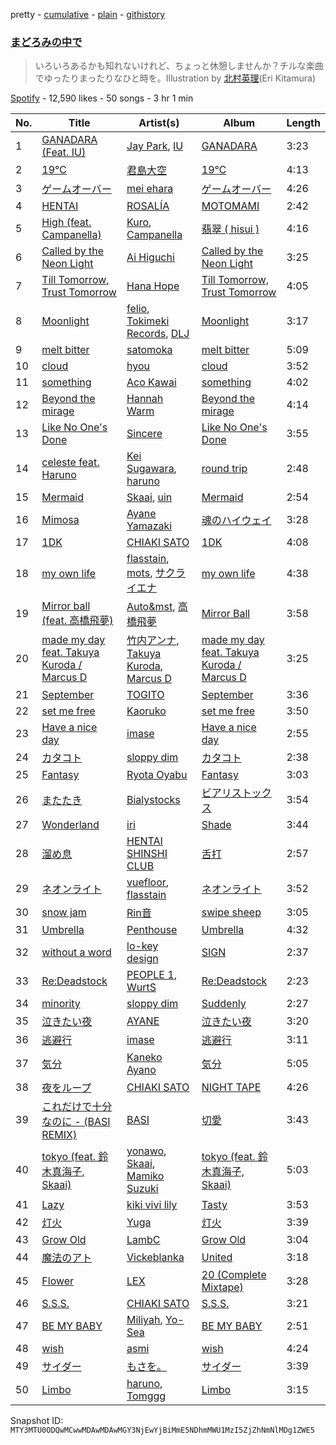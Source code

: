 pretty - [cumulative](/playlists/cumulative/37i9dQZF1DX9rVeQ0kNLOd.md) - [plain](/playlists/plain/37i9dQZF1DX9rVeQ0kNLOd) - [githistory](https://github.githistory.xyz/mackorone/spotify-playlist-archive/blob/main/playlists/plain/37i9dQZF1DX9rVeQ0kNLOd)

### [まどろみの中で](https://open.spotify.com/playlist/37i9dQZF1DX9rVeQ0kNLOd)

> いろいろあるかも知れないけれど、ちょっと休憩しませんか？チルな楽曲でゆったりまったりなひと時を。Illustration by <a href="https://twitter.com/hoshieri7">北村英理</a>\(Eri Kitamura\)

[Spotify](https://open.spotify.com/user/spotify) - 12,590 likes - 50 songs - 3 hr 1 min

| No. | Title | Artist(s) | Album | Length |
|---|---|---|---|---|
| 1 | [GANADARA \(Feat\. IU\)](https://open.spotify.com/track/5quFr5s5PXYfUX5jV2EBZ1) | [Jay Park](https://open.spotify.com/artist/4XDi67ZENZcbfKnvMnTYsI), [IU](https://open.spotify.com/artist/3HqSLMAZ3g3d5poNaI7GOU) | [GANADARA](https://open.spotify.com/album/4cwyl5ynvYVojZRbZ3dSFH) | 3:23 |
| 2 | [19℃](https://open.spotify.com/track/5dlsXs7v9N6BmUFyF0h3kY) | [君島大空](https://open.spotify.com/artist/5rjahCZtY8h4y2EHCnpgtQ) | [19℃](https://open.spotify.com/album/5e6Dnt4gBECf2Sk2fb7QfS) | 4:13 |
| 3 | [ゲームオーバー](https://open.spotify.com/track/7wX4lU05mPcLejQXPhh4Gk) | [mei ehara](https://open.spotify.com/artist/7501C4PyvqS1BWbmrYq3LF) | [ゲームオーバー](https://open.spotify.com/album/1W2ALpoA6PjU52mkFj2JwS) | 4:26 |
| 4 | [HENTAI](https://open.spotify.com/track/4kroNlz8BTfswE4M0i3YCh) | [ROSALÍA](https://open.spotify.com/artist/7ltDVBr6mKbRvohxheJ9h1) | [MOTOMAMI](https://open.spotify.com/album/6jbtHi5R0jMXoliU2OS0lo) | 2:42 |
| 5 | [High \(feat\. Campanella\)](https://open.spotify.com/track/3TMHpzaiMmou90bOIWnetM) | [Kuro](https://open.spotify.com/artist/1pvdS8wUgkkSZNPwkb6qg0), [Campanella](https://open.spotify.com/artist/1HCVppGB3oVA6Kt7pRVifZ) | [翡翠 \( hisui \)](https://open.spotify.com/album/2jwl1zSw7jRfVNbgXa1tU8) | 4:16 |
| 6 | [Called by the Neon Light](https://open.spotify.com/track/3o0lvk0pXsqv9DV064ezEl) | [Ai Higuchi](https://open.spotify.com/artist/0KZzmjrOQumJVVnoGRbXCu) | [Called by the Neon Light](https://open.spotify.com/album/3ccal0p7YflbbtitrZDOjk) | 3:25 |
| 7 | [Till Tomorrow, Trust Tomorrow](https://open.spotify.com/track/34xXw6peMNDzTjGvgM2pCx) | [Hana Hope](https://open.spotify.com/artist/0HRps5F3fAsPL6QmFCdK7a) | [Till Tomorrow, Trust Tomorrow](https://open.spotify.com/album/0FzesRZPhYGAKiiRvpTIP3) | 4:05 |
| 8 | [Moonlight](https://open.spotify.com/track/2APtffxTwkZAde3re7lPwT) | [felio](https://open.spotify.com/artist/5pRdgTB9LGXmh9dTVhXSrL), [Tokimeki Records](https://open.spotify.com/artist/73vrL9RiKlSaQFo2izavC1), [DLJ](https://open.spotify.com/artist/3chQixmxhv9UmwQc8aBApA) | [Moonlight](https://open.spotify.com/album/672QCcQwdw98EnUQ57E4yJ) | 3:17 |
| 9 | [melt bitter](https://open.spotify.com/track/6uSe3ACORUIVrAyiP84RZi) | [satomoka](https://open.spotify.com/artist/0yFTQM79Y12E6J6aOPRoZg) | [melt bitter](https://open.spotify.com/album/6HtIYzXgZyoTc5QczqYZiI) | 5:09 |
| 10 | [cloud](https://open.spotify.com/track/6v08DvIdLDGOwKj1h71S4x) | [hyou](https://open.spotify.com/artist/5MKWIRBAlanbDXXUTGaCRT) | [cloud](https://open.spotify.com/album/3MPWlGx8FPXB14cugsvrFA) | 3:52 |
| 11 | [something](https://open.spotify.com/track/0rL3ksbcpreSl6lMDPMqZ3) | [Aco Kawai](https://open.spotify.com/artist/10xDsE7RRrKil5bVXk2hsJ) | [something](https://open.spotify.com/album/2ctyx8VCJH5qJOACnsr9fl) | 4:02 |
| 12 | [Beyond the mirage](https://open.spotify.com/track/5qmD8to3Qoajb9WBCXtvFf) | [Hannah Warm](https://open.spotify.com/artist/3NpwE88TR2nUKcmg87MeL7) | [Beyond the mirage](https://open.spotify.com/album/72Ij6AYsePnNuOBAwmBauM) | 4:14 |
| 13 | [Like No One's Done](https://open.spotify.com/track/1r58xvfAQ4XOZFxazKGn6J) | [Sincere](https://open.spotify.com/artist/3ucekCZdcSOBgiLZ37nKyn) | [Like No One's Done](https://open.spotify.com/album/00tVzuX53IxaZ2tk6dGvpZ) | 3:55 |
| 14 | [celeste feat\. Haruno](https://open.spotify.com/track/4d7hOpie7ibdErat30AMuv) | [Kei Sugawara](https://open.spotify.com/artist/7xlTOxmnztZVNgoPlMV6YS), [haruno](https://open.spotify.com/artist/0e38gC4yKt5f26icSfhP5u) | [round trip](https://open.spotify.com/album/0FtqmB9RvzPiBApNH4MPrt) | 2:48 |
| 15 | [Mermaid](https://open.spotify.com/track/5KpPfyynOV0kCOaHXd5eeb) | [Skaai](https://open.spotify.com/artist/4L05lOQs0iZSVhrnnqS66E), [uin](https://open.spotify.com/artist/4QeHs1eoKjxJLPFOkgsNjw) | [Mermaid](https://open.spotify.com/album/5bmgJcXApczi08TVQGNR8F) | 2:54 |
| 16 | [Mimosa](https://open.spotify.com/track/5wb7qKTkJOAjcYrDIDc38r) | [Ayane Yamazaki](https://open.spotify.com/artist/3aAqZwjiV8gDsQLOazoXPF) | [魂のハイウェイ](https://open.spotify.com/album/7ldEOhZlm91lsrvm4pcd9N) | 3:28 |
| 17 | [1DK](https://open.spotify.com/track/7gFEJepDJQozYYVJDHaLjw) | [CHIAKI SATO](https://open.spotify.com/artist/7fD1pCIsnPsUt6mHizHGnt) | [1DK](https://open.spotify.com/album/0JVSlC0WdDSj97rtfHqyjd) | 4:08 |
| 18 | [my own life](https://open.spotify.com/track/0T5YzUfgtUKXeDHE7dz4LB) | [flasstain](https://open.spotify.com/artist/2qFyNfuQKunvAjpdGAF8ds), [mots](https://open.spotify.com/artist/1R6xSi1kBIpztNy5NIxW96), [サクライエナ](https://open.spotify.com/artist/3pxcoTctphgpoj26kL5Gds) | [my own life](https://open.spotify.com/album/7lb93fcshTHAMArHyJlSZH) | 4:38 |
| 19 | [Mirror ball \(feat\. 高橋飛夢\)](https://open.spotify.com/track/2r6RvMnR8Ff2TNc1LdYNam) | [Auto&mst](https://open.spotify.com/artist/0hvzMAPeK2gZ1HewTUXNwz), [高橋飛夢](https://open.spotify.com/artist/4E9YQZDF24uDabjzGeQ3tQ) | [Mirror Ball](https://open.spotify.com/album/1tTxgvbKcA5pHyvh21ROOS) | 3:58 |
| 20 | [made my day feat\. Takuya Kuroda / Marcus D](https://open.spotify.com/track/6ogEQHLfCtEozEqTDI0PmD) | [竹内アンナ](https://open.spotify.com/artist/7JbJSRUH6Wu2RtDfn8rbzw), [Takuya Kuroda](https://open.spotify.com/artist/4DbVGBurfbrdLW2ZwfwdmP), [Marcus D](https://open.spotify.com/artist/5LrXI2SwrD9P30B6CqOjNV) | [made my day feat\. Takuya Kuroda / Marcus D](https://open.spotify.com/album/6MxRGKcSWjnBdn1ywHfu7Y) | 3:25 |
| 21 | [September](https://open.spotify.com/track/7MfwIBaD6I4CsahHSqygDp) | [TOGITO](https://open.spotify.com/artist/102etpERD7ol169sTsFdQK) | [September](https://open.spotify.com/album/2t5XtZE8VkUKuTjowVd0di) | 3:36 |
| 22 | [set me free](https://open.spotify.com/track/1RMNsdSWzCivT5Db9afYuM) | [Kaoruko](https://open.spotify.com/artist/4p8Qi7wNCoyMNEF7dX8qUl) | [set me free](https://open.spotify.com/album/4QbwpyNyVJErLqLSLFxsmQ) | 3:50 |
| 23 | [Have a nice day](https://open.spotify.com/track/3FmTrTjnEZ9ZX7b0LUPZYW) | [imase](https://open.spotify.com/artist/4TaSvnT5o4REFwhqfrmK27) | [Have a nice day](https://open.spotify.com/album/2nCMRcMAZgmMJc9SV4gN1l) | 2:55 |
| 24 | [カタコト](https://open.spotify.com/track/1uYDXSXxBBZSNUs2dfbTxT) | [sloppy dim](https://open.spotify.com/artist/6uMBnBtHeJmhc2tx1vDCae) | [カタコト](https://open.spotify.com/album/0YhpfFtWqIZxnHLgnURBA7) | 2:38 |
| 25 | [Fantasy](https://open.spotify.com/track/68PdIBBJErUzVtv3Bt0LA5) | [Ryota Oyabu](https://open.spotify.com/artist/1ySrxjDBwFRDFoURBQxTZl) | [Fantasy](https://open.spotify.com/album/2tccW0oHy4LxDwSJgabJsR) | 3:03 |
| 26 | [またたき](https://open.spotify.com/track/6K5HCzRSvOCViWBVCc3wYH) | [Bialystocks](https://open.spotify.com/artist/3y24PAHjsJ3rWvMWERM7Oe) | [ビアリストックス](https://open.spotify.com/album/3bj0rxNiqW8FPj2exowDFQ) | 3:54 |
| 27 | [Wonderland](https://open.spotify.com/track/3DMz5XiVasCKSHXgYrSc9i) | [iri](https://open.spotify.com/artist/1mN9lPKzTRTOop4u7S1Uy9) | [Shade](https://open.spotify.com/album/54Xk8agoEmBJtxl0qMwixB) | 3:44 |
| 28 | [溜め息](https://open.spotify.com/track/4PKIhZHuWGlELcxyvV8Oxb) | [HENTAI SHINSHI CLUB](https://open.spotify.com/artist/4vN78fN1iEh83Pgaesw2jU) | [舌打](https://open.spotify.com/album/5SxgjWfTuZEd3eqscDMU1v) | 2:57 |
| 29 | [ネオンライト](https://open.spotify.com/track/781vNvG3W7WiPogwzTXcXN) | [vuefloor](https://open.spotify.com/artist/4ut8eVBaW8x99Ibio3pfVe), [flasstain](https://open.spotify.com/artist/2qFyNfuQKunvAjpdGAF8ds) | [ネオンライト](https://open.spotify.com/album/5J32C1Lw9j23n0VO2YmycW) | 3:52 |
| 30 | [snow jam](https://open.spotify.com/track/6uUtmCz8XXep7n1QmC1jJG) | [Rin音](https://open.spotify.com/artist/2sd5k8N8cAOm6Q8OCcePw4) | [swipe sheep](https://open.spotify.com/album/3jtrdWKt4Uo5iUU6VCc0do) | 3:05 |
| 31 | [Umbrella](https://open.spotify.com/track/7okiGeaZtMAjH5YnYY5CIf) | [Penthouse](https://open.spotify.com/artist/50QaWH5OLY3Pkt1XNCGk6L) | [Umbrella](https://open.spotify.com/album/6G8DaKmaUuwZmOVOYUHP5C) | 4:32 |
| 32 | [without a word](https://open.spotify.com/track/70E8D4N96XHb90QFufmzY6) | [lo\-key design](https://open.spotify.com/artist/4Yw0OkfWbeOb0Q6ATaxZoB) | [SIGN](https://open.spotify.com/album/6LquM3nRoIbpO7RduSYhEF) | 2:37 |
| 33 | [Re:Deadstock](https://open.spotify.com/track/1yeVYPhxJBdeSoUFVf0gkb) | [PEOPLE 1](https://open.spotify.com/artist/2llRPLPOCvnAiUozItvPsU), [WurtS](https://open.spotify.com/artist/6oued35Hkg7GIEXqVfBrQK) | [Re:Deadstock](https://open.spotify.com/album/2cDL3EX58mSFRisxcNRnwP) | 2:23 |
| 34 | [minority](https://open.spotify.com/track/0ktBZDpglg6Vjm41XduGfE) | [sloppy dim](https://open.spotify.com/artist/6uMBnBtHeJmhc2tx1vDCae) | [Suddenly](https://open.spotify.com/album/3mjCGUIHoTneLrYkTpcAwM) | 2:27 |
| 35 | [泣きたい夜](https://open.spotify.com/track/6LjHLHz1boefkLI41mfc5R) | [AYANE](https://open.spotify.com/artist/3fYxdxiuKlZYMW9Pma6UBM) | [泣きたい夜](https://open.spotify.com/album/7qBDJmSURz5gb8EhJ3bBD0) | 3:20 |
| 36 | [逃避行](https://open.spotify.com/track/0iotyDF6RF5klVLztERO5Z) | [imase](https://open.spotify.com/artist/4TaSvnT5o4REFwhqfrmK27) | [逃避行](https://open.spotify.com/album/2YOs6ODpXdiokR9TACIm6R) | 3:11 |
| 37 | [気分](https://open.spotify.com/track/22X9d8YK3C96OgQ487Kuf1) | [Kaneko Ayano](https://open.spotify.com/artist/4XKIIegkRbSJft0PmMv9NB) | [気分](https://open.spotify.com/album/0jxHgo5jqgV81FmoyWfJEk) | 5:05 |
| 38 | [夜をループ](https://open.spotify.com/track/5aF7JEshjhV8gsg8INAOYX) | [CHIAKI SATO](https://open.spotify.com/artist/7fD1pCIsnPsUt6mHizHGnt) | [NIGHT TAPE](https://open.spotify.com/album/3FIYJQnPsIVBQiorttCmAB) | 4:26 |
| 39 | [これだけで十分なのに \- \(BASI REMIX\)](https://open.spotify.com/track/6zQH04kpeG68psOniDOuyd) | [BASI](https://open.spotify.com/artist/35WaRsrLTXoHhL5b9uI3Mq) | [切愛](https://open.spotify.com/album/7pvhBUlAVqaq40IiMJ5Szf) | 3:43 |
| 40 | [tokyo \(feat\. 鈴木真海子, Skaai\)](https://open.spotify.com/track/3tL2fCJDegsWrsCZEZTf82) | [yonawo](https://open.spotify.com/artist/61VsO6rn8khCQDSRp8tTeZ), [Skaai](https://open.spotify.com/artist/4L05lOQs0iZSVhrnnqS66E), [Mamiko Suzuki](https://open.spotify.com/artist/21bkNzNX7do9qb8SM9wFQF) | [tokyo \(feat\. 鈴木真海子, Skaai\)](https://open.spotify.com/album/0HAFkJH7wyUpNEZJMB6pP6) | 5:03 |
| 41 | [Lazy](https://open.spotify.com/track/6pfnbN59U4lnlkMGphwaiU) | [kiki vivi lily](https://open.spotify.com/artist/5D21ZneiMBeuS22kVg2sxE) | [Tasty](https://open.spotify.com/album/5Lo3gHY145xNnpdLRumiGo) | 3:53 |
| 42 | [灯火](https://open.spotify.com/track/03kdTvI72t9uFwrcgKHgON) | [Yuga](https://open.spotify.com/artist/2QPqMxppznwSxghh3R8WrT) | [灯火](https://open.spotify.com/album/23A0oqlZ1VCZd7PrVwTcDM) | 3:39 |
| 43 | [Grow Old](https://open.spotify.com/track/5gqGkNBmDIEhEPAlCIkZVf) | [LambC](https://open.spotify.com/artist/0BpbTGO68X4wV2aLBzjnhL) | [Grow Old](https://open.spotify.com/album/7Lj9tkBDBjhXURrWanx2Xb) | 3:04 |
| 44 | [魔法のアト](https://open.spotify.com/track/3VzlJc4jfKc1GWyP5LNU6n) | [Vickeblanka](https://open.spotify.com/artist/0PYPjvZaOa7bsCq26JOX8d) | [United](https://open.spotify.com/album/0ykHMHtcrB2MJcoaibsye2) | 3:18 |
| 45 | [Flower](https://open.spotify.com/track/0VK4xyJXNWuWaeFQZaRZtJ) | [LEX](https://open.spotify.com/artist/2KpK4apOMD6evPHoPggSVF) | [20 \(Complete Mixtape\)](https://open.spotify.com/album/1ByMReXpO8LZwcqNzF4eMD) | 3:28 |
| 46 | [S.S.S.](https://open.spotify.com/track/48f0KSnaKBBM4v5Uo3NWKN) | [CHIAKI SATO](https://open.spotify.com/artist/7fD1pCIsnPsUt6mHizHGnt) | [S.S.S.](https://open.spotify.com/album/6r7gBmCDMCHc0C61Jgm74X) | 3:21 |
| 47 | [BE MY BABY](https://open.spotify.com/track/0YlpoSZnQJT2Yz52JT8YwA) | [Miliyah](https://open.spotify.com/artist/29D4iRqjepAsZt6o5hccND), [Yo\-Sea](https://open.spotify.com/artist/0ayU6CR43tInomJqB9JfRw) | [BE MY BABY](https://open.spotify.com/album/6nQNbDEhVWM81pdcb5CSjb) | 2:51 |
| 48 | [wish](https://open.spotify.com/track/50rEk6sqB0jBkf8mx3AgTt) | [asmi](https://open.spotify.com/artist/3UY1KK0iXeC0mpaK0ltFza) | [wish](https://open.spotify.com/album/4EWxK7qxIEXWF8bv3BSeuO) | 4:24 |
| 49 | [サイダー](https://open.spotify.com/track/3XyMgMwiakVHJGrXquBRU7) | [もさを。](https://open.spotify.com/artist/71KI7v1YqVU8cIFzBl47dh) | [サイダー](https://open.spotify.com/album/5lWC0kWqYgIUem8aSfKfpu) | 3:39 |
| 50 | [Limbo](https://open.spotify.com/track/2yeVKV31JmQFH97Kok32xh) | [haruno](https://open.spotify.com/artist/0e38gC4yKt5f26icSfhP5u), [Tomggg](https://open.spotify.com/artist/4IB2TdHMteDOTMAA1UbbcE) | [Limbo](https://open.spotify.com/album/65h4tA2Hfuse7IxxeXtBi1) | 3:15 |

Snapshot ID: `MTY3MTU0ODQwMCwwMDAwMDAwMGY3NjEwYjBiMmE5NDhmMWU1MzI5ZjZhNmNlMDg1ZWE5`
